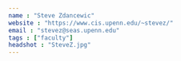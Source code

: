 ```yaml
---
name : "Steve Zdancewic"
website : "https://www.cis.upenn.edu/~stevez/"
email : "stevez@seas.upenn.edu"
tags : ["faculty"]
headshot : "SteveZ.jpg"
---
```

